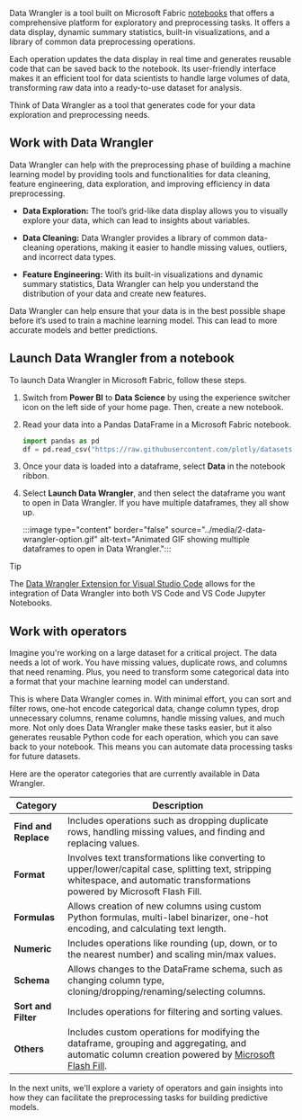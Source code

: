 Data Wrangler is a tool built on Microsoft Fabric [notebooks](/fabric/data-engineering/how-to-use-notebook?toc=%2Ffabric%2Fdata-science%2Ftoc.json&bc=%2Ffabric%2Fdata-science%2Fbreadcrumb%2Ftoc.json?azure-portal=true) that offers a comprehensive platform for exploratory and preprocessing tasks. It offers a data display, dynamic summary statistics, built-in visualizations, and a library of common data preprocessing operations.

Each operation updates the data display in real time and generates reusable code that can be saved back to the notebook. Its user-friendly interface makes it an efficient tool for data scientists to handle large volumes of data, transforming raw data into a ready-to-use dataset for analysis.

Think of Data Wrangler as a tool that generates code for your data exploration and preprocessing needs.

## Work with Data Wrangler

Data Wrangler can help with the preprocessing phase of building a machine learning model by providing tools and functionalities for data cleaning, feature engineering, data exploration, and improving efficiency in data preprocessing.

- **Data Exploration:** The tool’s grid-like data display allows you to visually explore your data, which can lead to insights about variables.

- **Data Cleaning:** Data Wrangler provides a library of common data-cleaning operations, making it easier to handle missing values, outliers, and incorrect data types.

- **Feature Engineering:** With its built-in visualizations and dynamic summary statistics, Data Wrangler can help you understand the distribution of your data and create new features.

Data Wrangler can help ensure that your data is in the best possible shape before it’s used to train a machine learning model. This can lead to more accurate models and better predictions.

## Launch Data Wrangler from a notebook

To launch Data Wrangler in Microsoft Fabric, follow these steps.

1. Switch from **Power BI** to **Data Science** by using the experience switcher icon on the left side of your home page. Then, create a new notebook.

1. Read your data into a Pandas DataFrame in a Microsoft Fabric notebook.

    ```python
    import pandas as pd
    df = pd.read_csv("https://raw.githubusercontent.com/plotly/datasets/master/titanic.csv")
    ```

1. Once your data is loaded into a dataframe, select **Data** in the notebook ribbon.

1. Select **Launch Data Wrangler**, and then select the dataframe you want to open in Data Wrangler. If you have multiple dataframes, they all show up.

    :::image type="content" border="false" source="../media/2-data-wrangler-option.gif" alt-text="Animated GIF showing multiple dataframes to open in Data Wrangler.":::

> [!Tip]
> The [Data Wrangler Extension for Visual Studio Code](https://marketplace.visualstudio.com/items?itemName=ms-toolsai.datawrangler) allows for the integration of Data Wrangler into both VS Code and VS Code Jupyter Notebooks.

## Work with operators

Imagine you're working on a large dataset for a critical project. The data needs a lot of work. You have missing values, duplicate rows, and columns that need renaming. Plus, you need to transform some categorical data into a format that your machine learning model can understand.

This is where Data Wrangler comes in. With minimal effort, you can sort and filter rows, one-hot encode categorical data, change column types, drop unnecessary columns, rename columns, handle missing values, and much more. Not only does Data Wrangler make these tasks easier, but it also generates reusable Python code for each operation, which you can save back to your notebook. This means you can automate data processing tasks for future datasets.

Here are the operator categories that are currently available in Data Wrangler.

| Category | Description |
| --- | --- |
| **Find and Replace** | Includes operations such as dropping duplicate rows, handling missing values, and finding and replacing values. |
| **Format** | Involves text transformations like converting to upper/lower/capital case, splitting text, stripping whitespace, and automatic transformations powered by Microsoft Flash Fill. |
| **Formulas** | Allows creation of new columns using custom Python formulas, multi-label binarizer, one-hot encoding, and calculating text length. |
| **Numeric** | Includes operations like rounding (up, down, or to the nearest number) and scaling min/max values. |
| **Schema** | Allows changes to the DataFrame schema, such as changing column type, cloning/dropping/renaming/selecting columns. |
| **Sort and Filter** | Includes operations for filtering and sorting values. |
| **Others** | Includes custom operations for modifying the dataframe, grouping and aggregating, and automatic column creation powered by [Microsoft Flash Fill](https://support.microsoft.com/office/using-flash-fill-in-excel-3f9bcf1e-db93-4890-94a0-1578341f73f7?azure-portal=true). |

In the next units, we'll explore a variety of operators and gain insights into how they can facilitate the preprocessing tasks for building predictive models.

